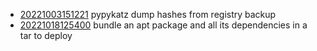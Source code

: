- [20221003151221](/zet/20221003151221/README.md) pypykatz dump hashes from registry backup
- [20221018125400](/zet/20221018125400/README.md) bundle an apt package and all its dependencies in a tar to deploy
